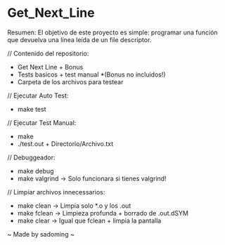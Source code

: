 # Get_Next_Line

Resumen: El objetivo de este proyecto es simple: programar una función que devuelva una línea leída de un file descriptor.

// Contenido del repositorio:
- Get Next Line + Bonus
- Tests basicos + test manual *(Bonus no incluidos!)
- Carpeta de los archivos para testear
    
// Ejecutar Auto Test:
- make test

// Ejecutar Test Manual:
- make
- ./test.out + Directorio/Archivo.txt

// Debuggeador:
- make debug
- make valgrind -> Solo funcionara si tienes valgrind!

// Limpiar archivos innecessarios:
- make clean -> Limpia solo *.o y los .out
- make fclean -> Limpieza profunda + borrado de .out.dSYM
- make clear -> Igual que fclean + limpia la pantalla

~ Made by sadoming ~
